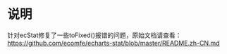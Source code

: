 # 说明
针对ecStat修复了一些toFixed()报错的问题，原始文档请查看：https://github.com/ecomfe/echarts-stat/blob/master/README.zh-CN.md

